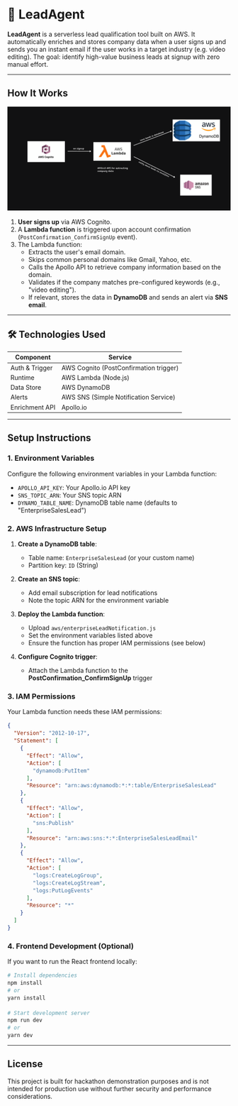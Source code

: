 # 📍 LeadAgent

**LeadAgent** is a serverless lead qualification tool built on AWS. It automatically enriches and stores company data when a user signs up and sends you an instant email if the user works in a target industry (e.g. video editing). The goal: identify high-value business leads at signup with zero manual effort.

---

## How It Works

![AWS Lambda Architecture](./AWS_LAMBDA_ARCHITECTURE.png)

1. **User signs up** via AWS Cognito.
2. A **Lambda function** is triggered upon account confirmation (`PostConfirmation_ConfirmSignUp` event).
3. The Lambda function:
   - Extracts the user's email domain.
   - Skips common personal domains like Gmail, Yahoo, etc.
   - Calls the Apollo API to retrieve company information based on the domain.
   - Validates if the company matches pre-configured keywords (e.g., "video editing").
   - If relevant, stores the data in **DynamoDB** and sends an alert via **SNS email**.

---

## 🛠 Technologies Used

| Component      | Service                                |
| -------------- | -------------------------------------- |
| Auth & Trigger | AWS Cognito (PostConfirmation trigger) |
| Runtime        | AWS Lambda (Node.js)                   |
| Data Store     | AWS DynamoDB                           |
| Alerts         | AWS SNS (Simple Notification Service)  |
| Enrichment API | Apollo.io                              |

---

## Setup Instructions

### 1. **Environment Variables**

Configure the following environment variables in your Lambda function:

- `APOLLO_API_KEY`: Your Apollo.io API key
- `SNS_TOPIC_ARN`: Your SNS topic ARN
- `DYNAMO_TABLE_NAME`: DynamoDB table name (defaults to "EnterpriseSalesLead")

### 2. **AWS Infrastructure Setup**

1. **Create a DynamoDB table**:

   - Table name: `EnterpriseSalesLead` (or your custom name)
   - Partition key: `ID` (String)

2. **Create an SNS topic**:

   - Add email subscription for lead notifications
   - Note the topic ARN for the environment variable

3. **Deploy the Lambda function**:

   - Upload `aws/enterpriseLeadNotification.js`
   - Set the environment variables listed above
   - Ensure the function has proper IAM permissions (see below)

4. **Configure Cognito trigger**:
   - Attach the Lambda function to the **PostConfirmation_ConfirmSignUp** trigger

### 3. **IAM Permissions**

Your Lambda function needs these IAM permissions:

```json
{
  "Version": "2012-10-17",
  "Statement": [
    {
      "Effect": "Allow",
      "Action": [
        "dynamodb:PutItem"
      ],
      "Resource": "arn:aws:dynamodb:*:*:table/EnterpriseSalesLead"
    },
    {
      "Effect": "Allow",
      "Action": [
        "sns:Publish"
      ],
      "Resource": "arn:aws:sns:*:*:EnterpriseSalesLeadEmail"
    },
    {
      "Effect": "Allow",
      "Action": [
        "logs:CreateLogGroup",
        "logs:CreateLogStream",
        "logs:PutLogEvents"
      ],
      "Resource": "*"
    }
  ]
}
```

### 4. **Frontend Development (Optional)**

If you want to run the React frontend locally:

```bash
# Install dependencies
npm install
# or
yarn install

# Start development server
npm run dev
# or
yarn dev
```

---

## License

This project is built for hackathon demonstration purposes and is not intended for production use without further security and performance considerations.
